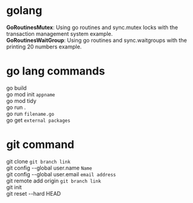 # golang
<b>GoRoutinesMutex</b>: Using go routines and sync.mutex locks with the transaction management system example.<br> 
<b>GoRoutinesWaitGroup</b>: Using go routines and sync.waitgroups with the printing 20 numbers example.<br>

# go lang commands
go build <br>
go mod init `appname`<br>
go mod tidy<br>
go run .<br>
go run `filename.go`<br>
go get `external packages`<br>

# git command
git clone `git branch link`<br>
git config --global user.name `Name`<br>
git config --global user.email `email address`<br>
git remote add origin `git branch link`<br>
git init<br>
git reset --hard HEAD<br>
